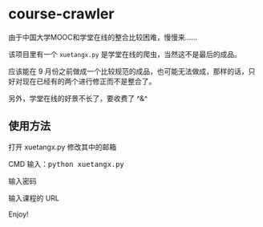 # course-crawler

由于中国大学MOOC和学堂在线的整合比较困难，慢慢来……

该项目里有一个 `xuetangx.py` 是学堂在线的爬虫，当然这不是最后的成品。

应该能在 9 月份之前做成一个比较规范的成品，也可能无法做成，那样的话，只好对现在已经有的两个进行修正而不是整合了。

另外，学堂在线的好景不长了，要收费了 ^&^

## 使用方法

打开 xuetangx.py 修改其中的邮箱

CMD 输入：<kbd>python xuetangx.py</kdb>

输入密码

输入课程的 URL

Enjoy!